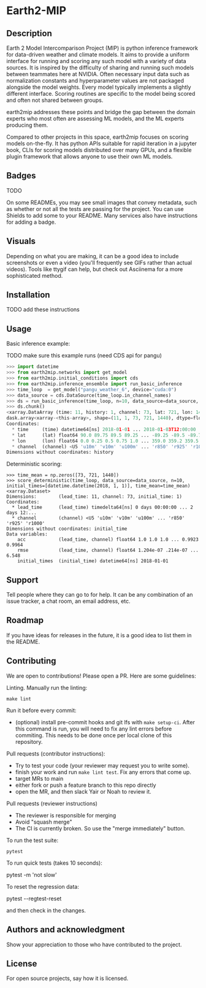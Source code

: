 # Earth2-MIP

## Description

Earth 2 Model Intercomparison Project (MIP) is python inference framework for data-driven weather and climate models.
It aims to provide a uniform interface for running and scoring any such model with a variety of data sources.
It is inspired by the difficulty of sharing and running such models between teammates here at NVIDIA.
Often necessary input data such as normalization constants and hyperparameter values are not packaged alongside the model weights.
Every model typically implements a slightly different interface.
Scoring routines are specific to the model being scored and often not shared between groups.

earth2mip addresses  these points and bridge the gap between the domain experts
who most often are assessing ML models, and the ML experts producing them.

Compared to other projects in this space, earth2mip focuses on scoring models on-the-fly.
It has python APIs suitable for rapid iteration in a jupyter book, CLIs for scoring models distributed over many GPUs, and a flexible
plugin framework that allows anyone to use their own ML models.

## Badges

TODO

On some READMEs, you may see small images that convey metadata, such as whether or not all the tests are passing for the project. You can use Shields to add some to your README. Many services also have instructions for adding a badge.

## Visuals

Depending on what you are making, it can be a good idea to include screenshots or even a video (you'll frequently see GIFs rather than actual videos). Tools like ttygif can help, but check out Asciinema for a more sophisticated method.

## Installation

TODO add these instructions

## Usage

Basic inference example:

TODO make sure this example runs (need CDS api for pangu)

```python
>>> import datetime
>>> from earth2mip.networks import get_model
>>> from earth2mip.initial_conditions import cds
>>> from earth2mip.inference_ensemble import run_basic_inference
>>> time_loop  = get_model("pangu_weather_6", device="cuda:0")
>>> data_source = cds.DataSource(time_loop.in_channel_names)
>>> ds = run_basic_inference(time_loop, n=10, data_source=data_source, time=datetime.datetime(2018, 1, 1))
>>> ds.chunk()
<xarray.DataArray (time: 11, history: 1, channel: 73, lat: 721, lon: 1440)>
dask.array<xarray-<this-array>, shape=(11, 1, 73, 721, 1440), dtype=float32, chunksize=(11, 1, 73, 721, 1440), chunktype=numpy.ndarray>
Coordinates:
  * time     (time) datetime64[ns] 2018-01-01 ... 2018-01-03T12:00:00
  * lat      (lat) float64 90.0 89.75 89.5 89.25 ... -89.25 -89.5 -89.75 -90.0
  * lon      (lon) float64 0.0 0.25 0.5 0.75 1.0 ... 359.0 359.2 359.5 359.8
  * channel  (channel) <U5 'u10m' 'v10m' 'u100m' ... 'r850' 'r925' 'r1000'
Dimensions without coordinates: history

```

Deterministic scoring:

```
>>> time_mean = np.zeros([73, 721, 1440])
>>> score_deterministic(time_loop, data_source=data_source, n=10, initial_times=[datetime.datetime(2018, 1, 1)], time_mean=time_mean)
<xarray.Dataset>
Dimensions:        (lead_time: 11, channel: 73, initial_time: 1)
Coordinates:
  * lead_time      (lead_time) timedelta64[ns] 0 days 00:00:00 ... 2 days 12:...
  * channel        (channel) <U5 'u10m' 'v10m' 'u100m' ... 'r850' 'r925' 'r1000'
Dimensions without coordinates: initial_time
Data variables:
    acc            (lead_time, channel) float64 1.0 1.0 1.0 ... 0.9923 0.9964
    rmse           (lead_time, channel) float64 1.204e-07 .214e-07 ... 6.548
    initial_times  (initial_time) datetime64[ns] 2018-01-01
```


## Support

Tell people where they can go to for help. It can be any combination of an issue tracker, a chat room, an email address, etc.

## Roadmap

If you have ideas for releases in the future, it is a good idea to list them in the README.

## Contributing

We are open to contributions! Please open a PR. Here are some guidelines:

Linting. Manually run the linting:

    make lint

Run it before every commit:

- (optional) install pre-commit hooks and git lfs with `make setup-ci`.
  After this command is run, you will need to fix any lint errors before
  commiting. This needs to be done once per local clone of this repository.

Pull requests (contributor instructions):
- Try to test your code (your reviewer may request you to write some).
- finish your work and run `make lint test`. Fix any errors that come up.
- target MRs to main
- either fork or push a feature branch to this repo directly
- open the MR, and then slack Yair or Noah to review it.

Pull requests (reviewer instructions)
- The reviewer is responsible for merging
- Avoid "squash merge"
- The CI is currently broken. So use the "merge immediately" button.

To run the test suite:

    pytest

To run quick tests (takes 10 seconds):

  pytest -m 'not slow'

To reset the regression data:

  pytest --regtest-reset

and then check in the changes.

## Authors and acknowledgment

Show your appreciation to those who have contributed to the project.

## License

For open source projects, say how it is licensed.